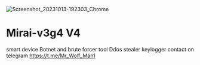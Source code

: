 ![Screenshot_20231013-192303_Chrome](https://github.com/Wolfarch1550/Mirai-v3g4/assets/106407968/ed65c891-8d96-4435-afa1-9e9ccfaaaf58)
# Mirai-v3g4 V4
smart device Botnet and brute forcer tool
Ddos
stealer
keylogger 
contact on telegram
https://t.me/Mr_Wolf_Man1

